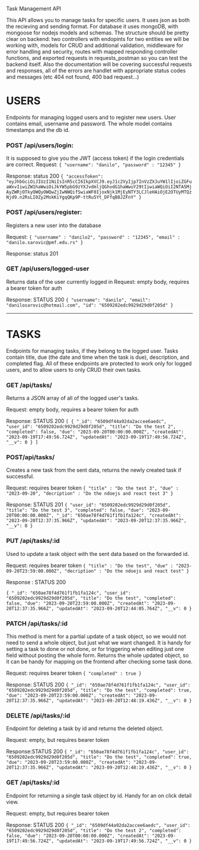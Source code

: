 Task Management API

This API allows you to manage tasks for specific users. 
It uses json as both the recieving and sending format.
For database it uses mongoDB, with mongoose for nodejs models and schemas.
The structure should be pretty clear on backend: two controllers with endopints for two entities we will be working with, models for CRUD and additional validation, middleware for error handling and security, routes with mapped responding controller functions, and exported requests in requests_postman so you can test the backend itself. 
Also the documentation will be covering successful requests and responses, all of the errors are handlet with appropriate status codes and messages (etc 404 not found, 400 bad request...)

# USERS
Endpoints for managing logged users and to register new users.
User contains email, username and password. The whole model contains timestamps and the db id.

### POST /api/users/login:
It is supposed to give you the JWT (access token) if the login credentials are correct.
Request: 
`{
  "username": "danilo",
  "password" : "12345"
}`


Response: status 200
`{
  "accessToken": "eyJhbGciOiJIUzI1NiIsInR5cCI6IkpXVCJ9.eyJ1c2VyIjp7InVzZXJuYW1lIjoiZGFuaWxvIiwiZW1haWwiOiJkYW5pbG9zYXJvdmljQGhvdG1haWwuY29tIiwiaWQiOiI2NTA5MjAyZWRjOTkyOWQyOWQwZjIwNWQifSwiaWF0IjoxNjk1MjEyNTY3LCJleHAiOjE2OTUyMTQzNjd9.n2RsLI0Zy2MskKiYgqQKp9P-ttRu5Yt_DFfqB8JZFnY"
}`

### POST /api/users/register:
Registers a new user into the database

Request:
`{
  "username" : "danilo2",
  "password" : "12345",
  "email" : "danilo.sarovic@pmf.edu.rs"
}`

Response: status 201


### GET /api/users/logged-user
Returns data of the user currently logged in
Request: 
empty body, requires a bearer token for auth 

Response: STATUS 200
`{
  "username": "danilo",
  "email": "danilosarovic@hotmail.com",
  "id": "6509202edc9929d29d0f205d"
}`

----------

# TASKS
Endpoints for managing tasks, if they belong to the logged user.
Tasks contain title, due (the date and time when the task is due), description, and completed flag. All of these endpoints are protected to work only for logged users, and to allow users to only CRUD their own tasks.

###  GET /api/tasks/
Returns a JSON array of all of the logged user's tasks.

Request: 
empty body, requires a bearer token for auth 

Response: STATUS 200
`[
  {
    "_id": "6509df44a92da2accee6aedc",
    "user_id": "6509202edc9929d29d0f205d",
    "title": "Do the test 2",
    "completed": false,
    "due": "2023-09-20T00:00:00.000Z",
    "createdAt": "2023-09-19T17:49:56.724Z",
    "updatedAt": "2023-09-19T17:49:56.724Z",
    "__v": 0
  }
]`

### POST/api/tasks/
Creates a new task from the sent data, returns the newly created task if successful.

Request: requires bearer token
`{
  "title" : "Do the test 3",
  "due" : "2023-09-20",
  "decription" : "Do the ndoejs and react test 3"
}`

Response: STATUS 201
`{
  "user_id": "6509202edc9929d29d0f205d",
  "title": "Do the test 3",
  "completed": false,
  "due": "2023-09-20T00:00:00.000Z",
  "_id": "650ae78f4d761f1fb1fa124c",
  "createdAt": "2023-09-20T12:37:35.966Z",
  "updatedAt": "2023-09-20T12:37:35.966Z",
  "__v": 0
}`

### PUT /api/tasks/:id 
Used to update a task object with the sent data based on the forwarded id.

Request: requires bearer token
`{
  "title" : "Do the test",
  "due" : "2023-09-20T23:59:00.000Z",
  "decription" : "Do the ndoejs and react test"
}`


Response : STATUS 200

`{
  "_id": "650ae78f4d761f1fb1fa124c",
  "user_id": "6509202edc9929d29d0f205d",
  "title": "Do the test",
  "completed": false,
  "due": "2023-09-20T23:59:00.000Z",
  "createdAt": "2023-09-20T12:37:35.966Z",
  "updatedAt": "2023-09-20T12:44:05.764Z",
  "__v": 0
}`

### PATCH /api/tasks/:id
This method is ment for a partial update of a task object, so we would not need to send a whole object, but just what we want changed. It is handy for setting a task to done or not done, or for triggering when editing just one field without posting the whole form. Returns the whole updated object, so it can be handy for mapping on the frontend after checking some task done.

Request: requires bearer token
`{
  "completed" : true
}`

Response: STATUS 200
`{
  "_id": "650ae78f4d761f1fb1fa124c",
  "user_id": "6509202edc9929d29d0f205d",
  "title": "Do the test",
  "completed": true,
  "due": "2023-09-20T23:59:00.000Z",
  "createdAt": "2023-09-20T12:37:35.966Z",
  "updatedAt": "2023-09-20T12:48:19.436Z",
  "__v": 0
}`


### DELETE /api/tasks/:id
Endpoint for deleting a task by id and returns the deleted object.

Request: empty, but requires bearer token

Response:STATUS 200
`{
  "_id": "650ae78f4d761f1fb1fa124c",
  "user_id": "6509202edc9929d29d0f205d",
  "title": "Do the test",
  "completed": true,
  "due": "2023-09-20T23:59:00.000Z",
  "createdAt": "2023-09-20T12:37:35.966Z",
  "updatedAt": "2023-09-20T12:48:19.436Z",
  "__v": 0
}`


### GET /api/tasks/:id
Endpoint for returning a single task object by id. Handy for an on click detail view.

Request: empty, but requires bearer token

Response: STATUS 200
`{
  "_id": "6509df44a92da2accee6aedc",
  "user_id": "6509202edc9929d29d0f205d",
  "title": "Do the test 2",
  "completed": false,
  "due": "2023-09-20T00:00:00.000Z",
  "createdAt": "2023-09-19T17:49:56.724Z",
  "updatedAt": "2023-09-19T17:49:56.724Z",
  "__v": 0
}`

